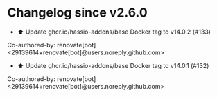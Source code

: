 # Changelog since v2.6.0
- ⬆️ Update ghcr.io/hassio-addons/base Docker tag to v14.0.2 (#133)

Co-authored-by: renovate[bot] <29139614+renovate[bot]@users.noreply.github.com> 
- ⬆️ Update ghcr.io/hassio-addons/base Docker tag to v14.0.1 (#132)

Co-authored-by: renovate[bot] <29139614+renovate[bot]@users.noreply.github.com> 

